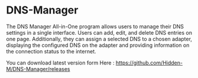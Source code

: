 # DNS-Manager
The DNS Manager All-in-One program allows users to manage their DNS settings in a single interface. Users can add, edit, and delete DNS entries on one page. Additionally, they can assign a selected DNS to a chosen adapter, displaying the configured DNS on the adapter and providing information on the connection status to the internet.

You can download latest version form Here : https://github.com/Hidden-M/DNS-Manager/releases
